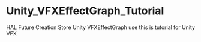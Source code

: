# Unity_VFXEffectGraph_Tutorial
HAL Future Creation Store Unity VFXEffectGraph use this is tutorial for Unity VFX
